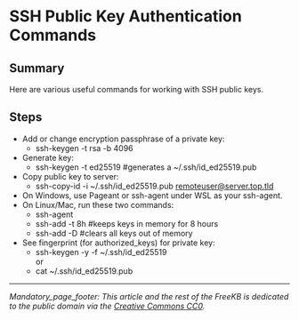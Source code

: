# SSH Public Key Authentication Commands

## Summary
Here are various useful commands for working with SSH public keys.

## Steps
- Add or change encryption passphrase of a private key:
  - ssh-keygen -t rsa -b 4096
- Generate key: 
  - ssh-keygen -t ed25519 #generates a ~/.ssh/id_ed25519.pub
- Copy public key to server: 
  - ssh-copy-id -i ~/.ssh/id_ed25519.pub remoteuser@server.top.tld
-  On Windows, use Pageant or ssh-agent under WSL as your ssh-agent.
- On Linux/Mac, run these two commands:
  - ssh-agent   
  - ssh-add -t 8h   #keeps keys in memory for 8 hours
  - ssh-add -D  #clears all keys out of memory
- See fingerprint (for authorized_keys) for private key:
  - ssh-keygen -y -f ~/.ssh/id_ed25519  
  or
  - cat ~/.ssh/id_ed25519.pub
    




*** 
_Mandatory_page_footer: This article and the rest of the FreeKB is dedicated to the public domain via the [Creative Commons CC0](../LICENSE.md)._


